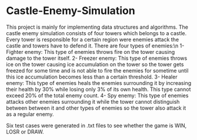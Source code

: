 # Castle-Enemy-Simulation

This project is mainly for implementing data structures and algorithms. The castle enemy simulation consists of four towers which belongs to a castle. Every tower is responsible for a certain region were enemies attack the castle and towers have to defend it. There are four types of enemies:\n 
1- Fighter enemy: This type of enemies throws fire on the tower causing damage to the tower itself.
2- Freezer enemy: This type of enemies throws ice on the tower causing ice accumulation on the tower so the tower gets freezed for some time and is not able to fire the enemies for sometime until this ice accumulation becomes less than a certain threshold.
3- Healer enemy: This type of enemies heals the enemies surrounding it by increasing their health by 30% while losing only 3% of its own health. This type cannot exceed 20% of the total enemy count.
4- Spy enemy: This type of enemies attacks other enemies surrounding it while the tower cannot distinguish between between it and other types of enemies so the tower also attack it as a regular enemy.

Six test cases were generated in .txt files to see whether the game is WIN, LOSR or DRAW. 
